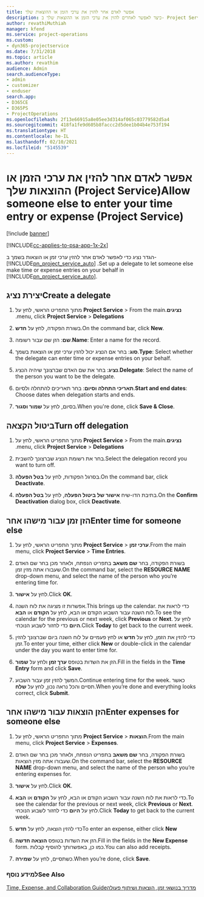 ```yaml
---
title: ‏‫אפשר לאדם אחר להזין את ערכי הזמן או ההוצאות שלך
description: כיצד לאפשר לאחרים להזין את ערכי הזמן או ההוצאות שלך ב- Project Service
author: revathiMuthiah
manager: kfend
ms.service: project-operations
ms.custom:
- dyn365-projectservice
ms.date: 7/31/2018
ms.topic: article
ms.author: revathim
audience: Admin
search.audienceType:
- admin
- customizer
- enduser
search.app:
- D365CE
- D365PS
- ProjectOperations
ms.openlocfilehash: 2f13e66915a8e05ee3d314af065c03779582d5a4
ms.sourcegitcommit: 418fa1fe9d605b8faccc2d5dee1b04b4e753f194
ms.translationtype: HT
ms.contentlocale: he-IL
ms.lasthandoff: 02/10/2021
ms.locfileid: "5145539"
---
```

# <a name="allow-someone-else-to-enter-your-time-entry-or-expense-project-service"></a><span data-ttu-id="fa62d-103">אפשר לאדם אחר להזין את ערכי הזמן או ההוצאות שלך (Project Service)</span><span class="sxs-lookup"><span data-stu-id="fa62d-103">Allow someone else to enter your time entry or expense (Project Service)</span></span>

[!include [banner](../includes/psa-now-project-operations.md)]

[!INCLUDE[cc-applies-to-psa-app-1x-2x](../includes/cc-applies-to-psa-app-1x-2x.md)]

<span data-ttu-id="fa62d-104">הגדר נציג כדי לאפשר לאדם אחר להזין ערכי זמן או הוצאות בשמך ב- [!INCLUDE[pn_project_service_auto](../includes/pn-project-service-auto.md)] .</span><span class="sxs-lookup"><span data-stu-id="fa62d-104">Set up a delegate to let someone else make time or expense entries on your behalf in [!INCLUDE[pn_project_service_auto](../includes/pn-project-service-auto.md)].</span></span>  
  
## <a name="create-a-delegate"></a><span data-ttu-id="fa62d-105">יצירת נציג</span><span class="sxs-lookup"><span data-stu-id="fa62d-105">Create a delegate</span></span>  
  
1.  <span data-ttu-id="fa62d-106">מתוך התפריט הראשי, לחץ על **Project Service** > **‎‏‫נציגים**.</span><span class="sxs-lookup"><span data-stu-id="fa62d-106">From the main menu, click **Project Service** > **Delegations**.</span></span>  
  
2.  <span data-ttu-id="fa62d-107">בשורת הפקודה, לחץ על **חדש**.</span><span class="sxs-lookup"><span data-stu-id="fa62d-107">On the command bar, click **New**.</span></span>  
  
3. <span data-ttu-id="fa62d-108">**שם**: הזן שם עבור רשומה.</span><span class="sxs-lookup"><span data-stu-id="fa62d-108">**Name**: Enter a name for the record.</span></span>  
  
4. <span data-ttu-id="fa62d-109">**סוג**: בחר אם הנציג יכול להזין ערכי זמן או הוצאות בשמך.</span><span class="sxs-lookup"><span data-stu-id="fa62d-109">**Type**: Select whether the delegate can enter time or expense entries on your behalf.</span></span>  
  
5. <span data-ttu-id="fa62d-110">**נציג**: בחר את שם האדם שברצונך שיהיה הנציג.</span><span class="sxs-lookup"><span data-stu-id="fa62d-110">**Delegate**: Select the name of the person you want to be the delegate.</span></span>  
  
6. <span data-ttu-id="fa62d-111">**תאריכי התחלה וסיום**: בחר תאריכים להתחלה ולסיום.</span><span class="sxs-lookup"><span data-stu-id="fa62d-111">**Start and end dates**: Choose dates when delegation starts and ends.</span></span>  
  
7.  <span data-ttu-id="fa62d-112">בסיום, לחץ על **שמור וסגור**.</span><span class="sxs-lookup"><span data-stu-id="fa62d-112">When you're done, click **Save & Close**.</span></span>  
  
## <a name="turn-off-delegation"></a><span data-ttu-id="fa62d-113">ביטול הקצאה</span><span class="sxs-lookup"><span data-stu-id="fa62d-113">Turn off delegation</span></span>  
  
1.  <span data-ttu-id="fa62d-114">מתוך התפריט הראשי, לחץ על **Project Service** > **‎‏‫נציגים**.</span><span class="sxs-lookup"><span data-stu-id="fa62d-114">From the main menu, click **Project Service** > **Delegations**.</span></span>  
  
2.  <span data-ttu-id="fa62d-115">בחר את רשומת הנציג שברצונך להשבית.</span><span class="sxs-lookup"><span data-stu-id="fa62d-115">Select the delegation record you want to turn off.</span></span>  
  
3.  <span data-ttu-id="fa62d-116">בסרגל הפקודות, לחץ על **בטל הפעלה**.</span><span class="sxs-lookup"><span data-stu-id="fa62d-116">On the command bar, click **Deactivate**.</span></span>  
  
4.  <span data-ttu-id="fa62d-117">בתיבת הדו-שיח **אישור של ביטול הפעלה**, לחץ על **בטל הפעלה‏**.</span><span class="sxs-lookup"><span data-stu-id="fa62d-117">On the **Confirm Deactivation** dialog box, click **Deactivate**.</span></span>  
  
## <a name="enter-time-for-someone-else"></a><span data-ttu-id="fa62d-118">הזן זמן עבור מישהו אחר</span><span class="sxs-lookup"><span data-stu-id="fa62d-118">Enter time for someone else</span></span>  
  
1.  <span data-ttu-id="fa62d-119">מתוך התפריט הראשי, לחץ על **Project Service** > **‏‫ערכי זמן‬**.</span><span class="sxs-lookup"><span data-stu-id="fa62d-119">From the main menu, click **Project Service** > **Time Entries**.</span></span>  
  
2.  <span data-ttu-id="fa62d-120">בשורת הפקודה, בחר **שם משאב** בתפריט הנפתח, ולאחר מכן בחר שם האדם שעבורו אתה מזין זמן.</span><span class="sxs-lookup"><span data-stu-id="fa62d-120">On the command bar, select the **RESOURCE NAME** drop-down menu, and select the name of the person who you’re entering time for.</span></span>  
  
3.  <span data-ttu-id="fa62d-121">לחץ על **אישור**.</span><span class="sxs-lookup"><span data-stu-id="fa62d-121">Click **OK**.</span></span>  
  
4.  <span data-ttu-id="fa62d-122">אפשרות זו מציגה את לוח השנה.</span><span class="sxs-lookup"><span data-stu-id="fa62d-122">This brings up the calendar.</span></span> <span data-ttu-id="fa62d-123">כדי לראות את לוח השנה עבור השבוע הקודם או הבא, לחץ על **הקודם** או **הבא**.</span><span class="sxs-lookup"><span data-stu-id="fa62d-123">To see the calendar for the previous or next week, click **Previous** or **Next**.</span></span> <span data-ttu-id="fa62d-124">לחץ על **היום** כדי לחזור לשבוע הנוכחי.</span><span class="sxs-lookup"><span data-stu-id="fa62d-124">Click **Today** to get back to the current week.</span></span>  
  
5.  <span data-ttu-id="fa62d-125">כדי להזין את הזמן, לחץ על **חדש** או לחץ פעמיים על לוח השנה ביום שברצונך להזין זמן.</span><span class="sxs-lookup"><span data-stu-id="fa62d-125">To enter your time, either click **New** or double-click in the calendar under the day you want to enter time for.</span></span>  
  
6.  <span data-ttu-id="fa62d-126">הזן את השדות בטופס **ערך זמן** ולחץ על **שמור**.</span><span class="sxs-lookup"><span data-stu-id="fa62d-126">Fill in the fields in the **Time Entry** form and click **Save**.</span></span>  
  
7.  <span data-ttu-id="fa62d-127">המשך להזין זמן עבור השבוע.</span><span class="sxs-lookup"><span data-stu-id="fa62d-127">Continue entering time for the week.</span></span> <span data-ttu-id="fa62d-128">כאשר תסיים והכל נראה נכון, לחץ על **שלח**.</span><span class="sxs-lookup"><span data-stu-id="fa62d-128">When you’re done and everything looks correct, click **Submit**.</span></span>  
  
## <a name="enter-expenses-for-someone-else"></a><span data-ttu-id="fa62d-129">הזן הוצאות עבור מישהו אחר</span><span class="sxs-lookup"><span data-stu-id="fa62d-129">Enter expenses for someone else</span></span>  
  
1.  <span data-ttu-id="fa62d-130">מתוך התפריט הראשי, לחץ על **Project Service** > **הוצאות**.</span><span class="sxs-lookup"><span data-stu-id="fa62d-130">From the main menu, click **Project Service** > **Expenses**.</span></span>  
  
2.  <span data-ttu-id="fa62d-131">בשורת הפקודה, בחר **שם משאב** בתפריט הנפתח, ולאחר מכן בחר שם האדם שעבורו אתה מזין הוצאות.</span><span class="sxs-lookup"><span data-stu-id="fa62d-131">On the command bar, select the **RESOURCE NAME** drop-down menu, and select the name of the person who you’re entering expenses for.</span></span>  
  
3.  <span data-ttu-id="fa62d-132">לחץ על **אישור**.</span><span class="sxs-lookup"><span data-stu-id="fa62d-132">Click **OK**.</span></span>  
  
4.  <span data-ttu-id="fa62d-133">כדי לראות את לוח השנה עבור השבוע הקודם או הבא, לחץ על **הקודם** או **הבא**.</span><span class="sxs-lookup"><span data-stu-id="fa62d-133">To see the calendar for the previous or next week, click **Previous** or **Next**.</span></span> <span data-ttu-id="fa62d-134">לחץ על **היום** כדי לחזור לשבוע הנוכחי.</span><span class="sxs-lookup"><span data-stu-id="fa62d-134">Click **Today** to get back to the current week.</span></span>  
  
5.  <span data-ttu-id="fa62d-135">כדי להזין הוצאה, לחץ על **חדש**</span><span class="sxs-lookup"><span data-stu-id="fa62d-135">To enter an expense, either click **New**</span></span>  
  
6.  <span data-ttu-id="fa62d-136">הזן את השדות בטופס **הוצאה חדשה**.</span><span class="sxs-lookup"><span data-stu-id="fa62d-136">Fill in the fields in the **New Expense** form.</span></span> <span data-ttu-id="fa62d-137">כמו כן, באפשרותך להוסיף קבלות.</span><span class="sxs-lookup"><span data-stu-id="fa62d-137">You can also add receipts.</span></span>  
  
7.  <span data-ttu-id="fa62d-138">כשתסיים, לחץ על **שמירה**.</span><span class="sxs-lookup"><span data-stu-id="fa62d-138">When you’re done, click **Save**.</span></span>  
  
### <a name="see-also"></a><span data-ttu-id="fa62d-139">למידע נוסף</span><span class="sxs-lookup"><span data-stu-id="fa62d-139">See Also</span></span>  
 [<span data-ttu-id="fa62d-140">‏‫מדריך בנושאי זמן, הוצאות ושיתוף פעולה</span><span class="sxs-lookup"><span data-stu-id="fa62d-140">Time, Expense, and Collaboration Guide</span></span>](../psa/time-expense-collaboration-guide.md)
